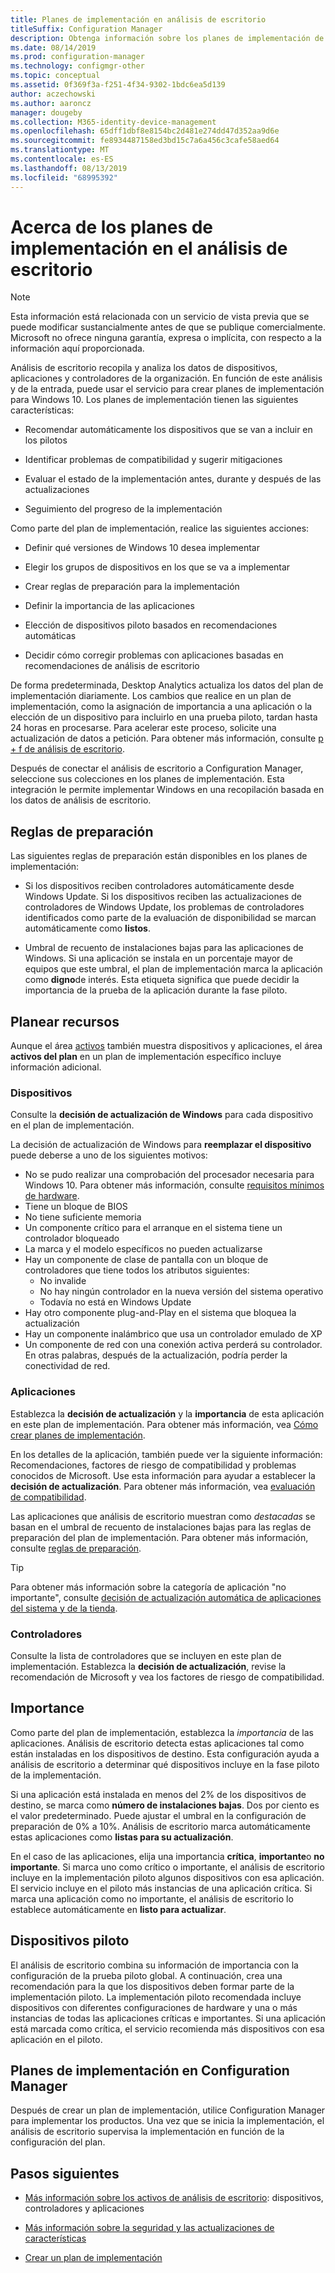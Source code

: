 ```yaml
---
title: Planes de implementación en análisis de escritorio
titleSuffix: Configuration Manager
description: Obtenga información sobre los planes de implementación de análisis de escritorio.
ms.date: 08/14/2019
ms.prod: configuration-manager
ms.technology: configmgr-other
ms.topic: conceptual
ms.assetid: 0f369f3a-f251-4f34-9302-1bdc6ea5d139
author: aczechowski
ms.author: aaroncz
manager: dougeby
ms.collection: M365-identity-device-management
ms.openlocfilehash: 65dff1dbf8e8154bc2d481e274dd47d352aa9d6e
ms.sourcegitcommit: fe8934487158ed3bd15c7a6a456c3cafe58aed64
ms.translationtype: MT
ms.contentlocale: es-ES
ms.lasthandoff: 08/13/2019
ms.locfileid: "68995392"
---
```

# <a name="about-deployment-plans-in-desktop-analytics"></a>Acerca de los planes de implementación en el análisis de escritorio

> [!Note]  
> Esta información está relacionada con un servicio de vista previa que se puede modificar sustancialmente antes de que se publique comercialmente. Microsoft no ofrece ninguna garantía, expresa o implícita, con respecto a la información aquí proporcionada.  

Análisis de escritorio recopila y analiza los datos de dispositivos, aplicaciones y controladores de la organización. En función de este análisis y de la entrada, puede usar el servicio para crear planes de implementación para Windows 10. Los planes de implementación tienen las siguientes características:  

- Recomendar automáticamente los dispositivos que se van a incluir en los pilotos  

- Identificar problemas de compatibilidad y sugerir mitigaciones  

- Evaluar el estado de la implementación antes, durante y después de las actualizaciones  

- Seguimiento del progreso de la implementación  

Como parte del plan de implementación, realice las siguientes acciones:  

- Definir qué versiones de Windows 10 desea implementar  

- Elegir los grupos de dispositivos en los que se va a implementar  

- Crear reglas de preparación para la implementación  

- Definir la importancia de las aplicaciones  

- Elección de dispositivos piloto basados en recomendaciones automáticas  

- Decidir cómo corregir problemas con aplicaciones basadas en recomendaciones de análisis de escritorio  

De forma predeterminada, Desktop Analytics actualiza los datos del plan de implementación diariamente. Los cambios que realice en un plan de implementación, como la asignación de importancia a una aplicación o la elección de un dispositivo para incluirlo en una prueba piloto, tardan hasta 24 horas en procesarse. Para acelerar este proceso, solicite una actualización de datos a petición. Para obtener más información, consulte [p + f de análisis de escritorio](/sccm/desktop-analytics/faq#can-i-reduce-the-amount-of-time-it-takes-for-data-to-refresh-in-my-desktop-analytics-portal).  

Después de conectar el análisis de escritorio a Configuration Manager, seleccione sus colecciones en los planes de implementación. Esta integración le permite implementar Windows en una recopilación basada en los datos de análisis de escritorio.



## <a name="readiness-rules"></a>Reglas de preparación

Las siguientes reglas de preparación están disponibles en los planes de implementación:

- Si los dispositivos reciben controladores automáticamente desde Windows Update. Si los dispositivos reciben las actualizaciones de controladores de Windows Update, los problemas de controladores identificados como parte de la evaluación de disponibilidad se marcan automáticamente como **listos**.  

- Umbral de recuento de instalaciones bajas para las aplicaciones de Windows. Si una aplicación se instala en un porcentaje mayor de equipos que este umbral, el plan de implementación marca la aplicación como **digno**de interés. Esta etiqueta significa que puede decidir la importancia de la prueba de la aplicación durante la fase piloto.  


## <a name="plan-assets"></a>Planear recursos

<!-- 4670224 -->

Aunque el área [activos](/sccm/desktop-analytics/about-assets) también muestra dispositivos y aplicaciones, el área **activos del plan** en un plan de implementación específico incluye información adicional.

### <a name="devices"></a>Dispositivos

Consulte la **decisión de actualización de Windows** para cada dispositivo en el plan de implementación.

La decisión de actualización de Windows para **reemplazar el dispositivo** puede deberse a uno de los siguientes motivos:

- No se pudo realizar una comprobación del procesador necesaria para Windows 10. Para obtener más información, consulte [requisitos mínimos de hardware](https://docs.microsoft.com/windows-hardware/design/minimum/minimum-hardware-requirements-overview#31-processor).
- Tiene un bloque de BIOS
- No tiene suficiente memoria
- Un componente crítico para el arranque en el sistema tiene un controlador bloqueado
- La marca y el modelo específicos no pueden actualizarse
- Hay un componente de clase de pantalla con un bloque de controladores que tiene todos los atributos siguientes:
    - No invalide
    - No hay ningún controlador en la nueva versión del sistema operativo
    - Todavía no está en Windows Update
- Hay otro componente plug-and-Play en el sistema que bloquea la actualización
- Hay un componente inalámbrico que usa un controlador emulado de XP
- Un componente de red con una conexión activa perderá su controlador. En otras palabras, después de la actualización, podría perder la conectividad de red.

### <a name="apps"></a>Aplicaciones

Establezca la **decisión de actualización** y la **importancia** de esta aplicación en este plan de implementación. Para obtener más información, vea [Cómo crear planes de implementación](/sccm/desktop-analytics/create-deployment-plans).

En los detalles de la aplicación, también puede ver la siguiente información: Recomendaciones, factores de riesgo de compatibilidad y problemas conocidos de Microsoft. Use esta información para ayudar a establecer la **decisión de actualización**. Para obtener más información, vea [evaluación de compatibilidad](/sccm/desktop-analytics/compat-assessment).

Las aplicaciones que análisis de escritorio muestran como *destacadas* se basan en el umbral de recuento de instalaciones bajas para las reglas de preparación del plan de implementación. Para obtener más información, consulte [reglas de preparación](/sccm/desktop-analytics/create-deployment-plans#readiness-rules).

   > [!Tip]
   > Para obtener más información sobre la categoría de aplicación "no importante", consulte [decisión de actualización automática de aplicaciones del sistema y de la tienda](/sccm/desktop-analytics/about-assets#bkmk_plan-autoapp). <!-- 3587232 -->


### <a name="drivers"></a>Controladores

Consulte la lista de controladores que se incluyen en este plan de implementación. Establezca la **decisión de actualización**, revise la recomendación de Microsoft y vea los factores de riesgo de compatibilidad.


## <a name="importance"></a>Importance

Como parte del plan de implementación, establezca la *importancia* de las aplicaciones. Análisis de escritorio detecta estas aplicaciones tal como están instaladas en los dispositivos de destino. Esta configuración ayuda a análisis de escritorio a determinar qué dispositivos incluye en la fase piloto de la implementación.

Si una aplicación está instalada en menos del 2% de los dispositivos de destino, se marca como **número de instalaciones bajas**. Dos por ciento es el valor predeterminado. Puede ajustar el umbral en la configuración de preparación de 0% a 10%. Análisis de escritorio marca automáticamente estas aplicaciones como **listas para su actualización**.  

En el caso de las aplicaciones, elija una importancia **crítica**, **importante**o **no importante**. Si marca uno como crítico o importante, el análisis de escritorio incluye en la implementación piloto algunos dispositivos con esa aplicación. El servicio incluye en el piloto más instancias de una aplicación crítica. Si marca una aplicación como no importante, el análisis de escritorio lo establece automáticamente en **listo para actualizar**.



## <a name="pilot-devices"></a>Dispositivos piloto

El análisis de escritorio combina su información de importancia con la configuración de la prueba piloto global. A continuación, crea una recomendación para la que los dispositivos deben formar parte de la implementación piloto. La implementación piloto recomendada incluye dispositivos con diferentes configuraciones de hardware y una o más instancias de todas las aplicaciones críticas e importantes. Si una aplicación está marcada como crítica, el servicio recomienda más dispositivos con esa aplicación en el piloto.



## <a name="deployment-plans-in-configuration-manager"></a>Planes de implementación en Configuration Manager

Después de crear un plan de implementación, utilice Configuration Manager para implementar los productos. Una vez que se inicia la implementación, el análisis de escritorio supervisa la implementación en función de la configuración del plan.


## <a name="next-steps"></a>Pasos siguientes

- [Más información sobre los activos de análisis de escritorio](/sccm/desktop-analytics/about-assets): dispositivos, controladores y aplicaciones  

- [Más información sobre la seguridad y las actualizaciones de características](/sccm/desktop-analytics/about-updates)  

- [Crear un plan de implementación](/sccm/desktop-analytics/create-deployment-plans)  
